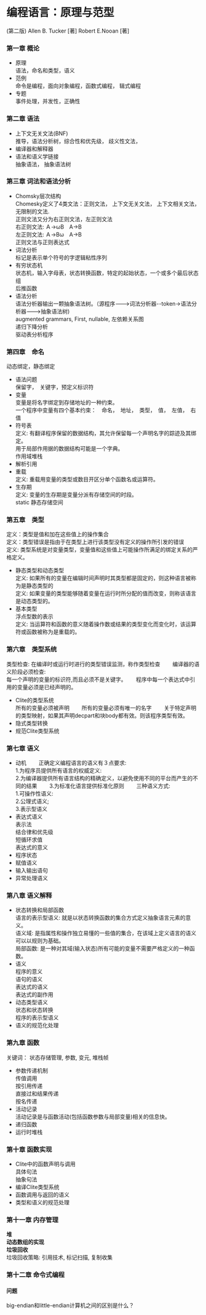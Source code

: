 # 编程语言：原理与范型
(第二版) 
Allen B. Tucker [著] 
Robert E.Nooan [著]

### 第一章 概论  
* 原理  
语法，命名和类型，语义
* 范例  
命令是编程，面向对象编程，函数式编程， 辑式编程
* 专题  
事件处理，并发性，正确性 

### 第二章 语法
* 上下文无关文法(BNF)  
推导，语法分析树，综合性和优先级， 歧义性文法， 
* 编译器和解释器 
* 语法和语义学链接  
抽象语法， 抽象语法树

### 第三章 词法和语法分析
* Chomsky层次结构  
Chomesky定义了4类文法：正则文法， 上下文无关文法， 上下文相关文法， 无限制的文法.  
正则文法又分为右正则文法，左正则文法  
右正则文法: Ａ->ωΒ　Α->B  
左正则文法: Ａ->Βω　Α->B  
正则文法与正则表达式　 
* 词法分析  
标记是表示单个符号的字逻辑粘性序列  
* 有穷状态机  
状态机，输入字母表，状态转换函数，特定的起始状态，一个或多个最后状态组  
后推函数
* 语法分析  
语法分析器输出一颗抽象语法树。（源程序--->词法分析器--token->语法分析器--->抽象语法树)  
augmented grammars, First, nullable, 左依赖关系图  
递归下降分析  
驱动表分析程序

### 第四章　命名　
动态绑定，静态绑定　
* 语法问题  
保留字，　关键字，预定义标识符　
* 变量  
变量是将名字绑定到存储地址的一种约束。  
一个程序中变量有四个基本约束：　命名，　地址，　类型，　值，　左值，　右值　　
* 符号表  
定义: 有翻译程序保留的数据结构，其允许保留每一个声明名字的踪迹及其绑定。  
用于局部作用据的数据结构可能是一个字典。  
作用域堆栈　　　  
* 解析引用　
* 重载  
定义: 重载用变量的类型或数目开区分单个函数名或运算符。　　
* 生存期  
定义: 变量的生存期是变量分派有存储空间的时段。  
static 静态存储空间　　　

### 第五章　类型　
定义：类型是值和加在这些值上的操作集合  
定义：类型错误是指由于在类型上进行该类型没有定义的操作所引发的错误  
定义: 类型系统是对变量类型，变量值和这些值上可能操作所满足的绑定关系的严格定义。　　
* 静态类型和动态类型  
定义: 如果所有的变量在编辑时间声明时其类型都是固定的，则这种语言被称为是静态类型的  
定义: 如果变量的类型能够随着变量在运行时所分配的值而改变，则称该语言是动态类型的。　　
* 基本类型  
浮点型数的表示  
定义: 当运算符和函数的意义随着操作数或结果的类型变化而变化时，该运算符或函数被称为是重载的。　　

### 第六章　类型系统　
类型检查: 在编译时或运行时进行的类型错误监测，称作类型检查　　
编译器的语义阶段必须检查:  
每一个声明的变量的标识符,而且必须不是关键字。　　
程序中每一个表达式中引用的变量必须是已经声明的。　　
* Clite的类型系统  
所有的变量必须被声明　　
所有的变量必须有唯一的名字　　
关于特定声明的类型映射，如果其声明decpart和块body都有效。则该程序类型有效。
* 隐式类型转换　　
* 规范Clite类型系统　　


### 第七章  语义　　
* 动机　　
正确定义编程语言的语义有３点要求:  
1.为程序员提供所有语言的权威定义:  
2.为编译器提供所有语言结构的精确定义，以避免使用不同的平台而产生的不同的结果　　
3.为标准化语言提供标准化原则　　
三种语义方式:  
1.可操作性语义:  
2.公理式语义;  
3.表示型语义
* 表达式语义  
表示法  
结合律和优先级  
短循环求值  
表达式的意义  
* 程序状态  
* 赋值语义  
* 输入输出语句  
* 异常处理语义  


### 第八章 语义解释 
* 状态转换和局部函数  
语言的表示型语义: 就是以状态转换函数的集合方式定义抽象语言元素的意义。  
语义域: 是指属性和操作独立易懂的一些值的集合，在该域上定义语言的语义可以以规则为基础。  
局部函数: 是一种对其域(输入状态)所有可能的变量不需要严格定义的一种函数。  
* 语义  
程序的意义  
语句的语义  
表达式的语义  
表达式的副作用  
* 动态类型语义  
状态和状态转换  
程序的表示型语义  
* 语义的规范化处理

### 第九章 函数  
关键词： 状态存储管理, 参数, 变元, 堆栈帧   
* 参数传递机制  
传值调用  
按引用传递  
直接过和结果传递  
按名传递  
* 活动记录  
活动记录是与函数活动(包括函数参数与局部变量)相关的信息快。  
* 递归函数  
* 运行时堆栈  


### 第十章  函数实现  
* Clite中的函数声明与调用  
具体句法  
抽象句法  
* 编译Clite类型系统  
* 函数调用与返回的语义  
* 类型和语义的规范处理  

### 第十一章 内存管理
**堆**  
**动态数组的实现**  
**垃圾回收**  
垃圾回收策略: 引用技术, 标记扫描, 复制收集  

### 第十二章 命令式编程    

#### 问题
big-endian和little-endian计算机之间的区别是什么？